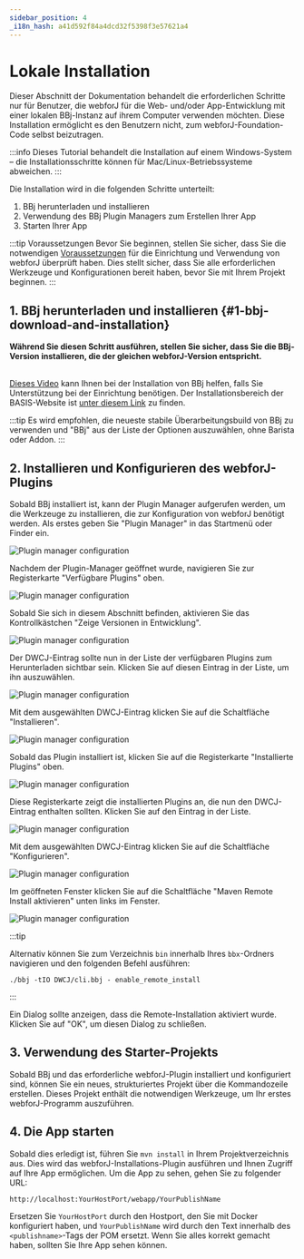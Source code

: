 ```yaml
---
sidebar_position: 4
_i18n_hash: a41d592f84a4dcd32f5398f3e57621a4
---
```

# Lokale Installation

Dieser Abschnitt der Dokumentation behandelt die erforderlichen Schritte nur für Benutzer, die webforJ für die Web- und/oder App-Entwicklung mit einer lokalen BBj-Instanz auf ihrem Computer verwenden möchten. Diese Installation ermöglicht es den Benutzern nicht, zum webforJ-Foundation-Code selbst beizutragen.
<br/>

:::info
Dieses Tutorial behandelt die Installation auf einem Windows-System – die Installationsschritte können für Mac/Linux-Betriebssysteme abweichen.
:::
<br/>

Die Installation wird in die folgenden Schritte unterteilt:

1. BBj herunterladen und installieren
2. Verwendung des BBj Plugin Managers zum Erstellen Ihrer App
3. Starten Ihrer App

:::tip Voraussetzungen
Bevor Sie beginnen, stellen Sie sicher, dass Sie die notwendigen [Voraussetzungen](../../introduction/prerequisites) für die Einrichtung und Verwendung von webforJ überprüft haben. Dies stellt sicher, dass Sie alle erforderlichen Werkzeuge und Konfigurationen bereit haben, bevor Sie mit Ihrem Projekt beginnen.
:::


## 1. BBj herunterladen und installieren {#1-bbj-download-and-installation}

<b>Während Sie diesen Schritt ausführen, stellen Sie sicher, dass Sie die BBj-Version installieren, die der gleichen webforJ-Version entspricht.</b><br/><br/>

[Dieses Video](https://www.youtube.com/watch?v=Ovk8kznQfGs&ab_channel=BBxCluesbyBASISEurope) kann Ihnen bei der Installation von BBj helfen, falls Sie Unterstützung bei der Einrichtung benötigen. Der Installationsbereich der BASIS-Website ist [unter diesem Link](https://basis.cloud/download-product) zu finden.

:::tip
Es wird empfohlen, die neueste stabile Überarbeitungsbuild von BBj zu verwenden und "BBj" aus der Liste der Optionen auszuwählen, ohne Barista oder Addon.
:::


<a name='section3'></a>

## 2. Installieren und Konfigurieren des webforJ-Plugins

Sobald BBj installiert ist, kann der Plugin Manager aufgerufen werden, um die Werkzeuge zu installieren, die zur Konfiguration von webforJ benötigt werden. Als erstes geben Sie "Plugin Manager" in das Startmenü oder Finder ein.

![Plugin manager configuration](/img/bbj-installation/local/Step_1l.png#rounded-border)

Nachdem der Plugin-Manager geöffnet wurde, navigieren Sie zur Registerkarte "Verfügbare Plugins" oben.

![Plugin manager configuration](/img/bbj-installation/local/Step_2l.png#rounded-border)

Sobald Sie sich in diesem Abschnitt befinden, aktivieren Sie das Kontrollkästchen "Zeige Versionen in Entwicklung".

![Plugin manager configuration](/img/bbj-installation/local/Step_3l.png#rounded-border)

Der DWCJ-Eintrag sollte nun in der Liste der verfügbaren Plugins zum Herunterladen sichtbar sein. Klicken Sie auf diesen Eintrag in der Liste, um ihn auszuwählen.

![Plugin manager configuration](/img/bbj-installation/local/Step_4l.png#rounded-border)

Mit dem ausgewählten DWCJ-Eintrag klicken Sie auf die Schaltfläche "Installieren".

![Plugin manager configuration](/img/bbj-installation/local/Step_5l.png#rounded-border)

Sobald das Plugin installiert ist, klicken Sie auf die Registerkarte "Installierte Plugins" oben.

![Plugin manager configuration](/img/bbj-installation/local/Step_6l.png#rounded-border)

Diese Registerkarte zeigt die installierten Plugins an, die nun den DWCJ-Eintrag enthalten sollten. Klicken Sie auf den Eintrag in der Liste.

![Plugin manager configuration](/img/bbj-installation/local/Step_7l.png#rounded-border)

Mit dem ausgewählten DWCJ-Eintrag klicken Sie auf die Schaltfläche "Konfigurieren".

![Plugin manager configuration](/img/bbj-installation/local/Step_8l.png#rounded-border)

Im geöffneten Fenster klicken Sie auf die Schaltfläche "Maven Remote Install aktivieren" unten links im Fenster.

![Plugin manager configuration](/img/bbj-installation/local/Step_9l.png#rounded-border)

:::tip 

Alternativ können Sie zum Verzeichnis `bin` innerhalb Ihres `bbx`-Ordners navigieren und den folgenden Befehl ausführen:

```bbj
./bbj -tIO DWCJ/cli.bbj - enable_remote_install
```
:::

Ein Dialog sollte anzeigen, dass die Remote-Installation aktiviert wurde. Klicken Sie auf "OK", um diesen Dialog zu schließen.

## 3. Verwendung des Starter-Projekts
Sobald BBj und das erforderliche webforJ-Plugin installiert und konfiguriert sind, können Sie ein neues, strukturiertes Projekt über die Kommandozeile erstellen. Dieses Projekt enthält die notwendigen Werkzeuge, um Ihr erstes webforJ-Programm auszuführen.

<ComponentArchetype
project="bbj-hello-world"
/>

## 4. Die App starten

Sobald dies erledigt ist, führen Sie `mvn install` in Ihrem Projektverzeichnis aus. Dies wird das webforJ-Installations-Plugin ausführen und Ihnen Zugriff auf Ihre App ermöglichen. Um die App zu sehen, gehen Sie zu folgender URL:

`http://localhost:YourHostPort/webapp/YourPublishName`

Ersetzen Sie `YourHostPort` durch den Hostport, den Sie mit Docker konfiguriert haben, und `YourPublishName` wird durch den Text innerhalb des `<publishname>`-Tags der POM ersetzt. 
Wenn Sie alles korrekt gemacht haben, sollten Sie Ihre App sehen können.
